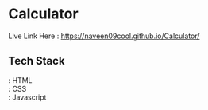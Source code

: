# Calculator
Live Link Here :   https://naveen09cool.github.io/Calculator/
## Tech Stack
: HTML <br />
: CSS <br />
: Javascript <br />
